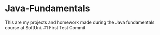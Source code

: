 # Java-Fundamentals
This are my projects and homework made during the Java fundamentals course at SoftUni.
#1 First Test Commit


